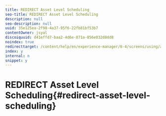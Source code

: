 ```yaml
---
title: REDIRECT Asset Level Scheduling
seo-title: REDIRECT Asset Level Scheduling
description: null
seo-description: null
uuid: 35e125ea-2f98-4a37-95f6-22fb81bf53b7
contentOwner: jsyal
discoiquuid: d41effd7-baa2-4d6e-871a-856e032d8dd8
noindex: true
redirecttarget: /content/help/en/experience-manager/6-4/screens/using/asset-level-scheduling
index: y
internal: n
snippet: y
---
```


# REDIRECT Asset Level Scheduling{#redirect-asset-level-scheduling}

